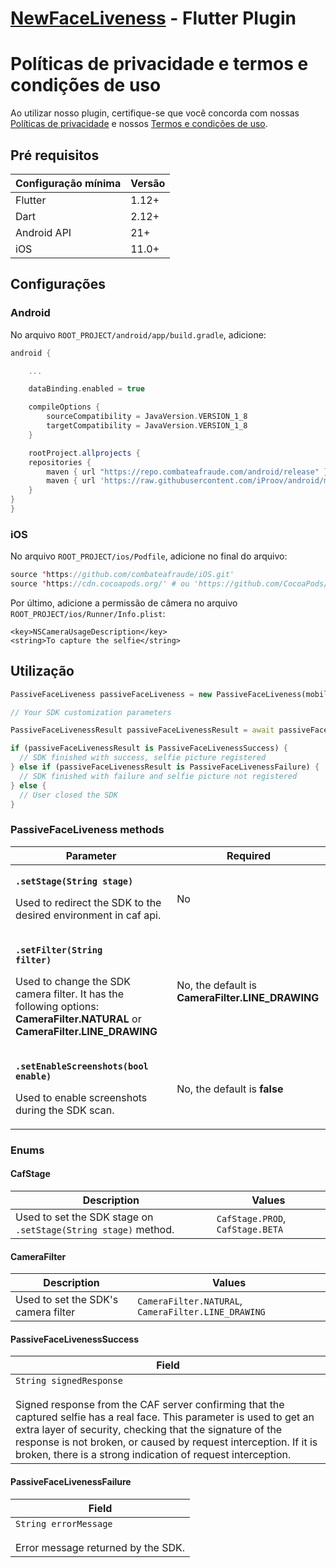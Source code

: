 # [NewFaceLiveness](https://docs.caf.io/sdks/android/getting-started/passivefaceliveness) - Flutter Plugin

# Políticas de privacidade e termos e condições de uso

Ao utilizar nosso plugin, certifique-se que você concorda com nossas [Políticas de privacidade](https://www.combateafraude.com/politicas/politicas-de-privacidade) e nossos [Termos e condições de uso](https://www.combateafraude.com/politicas/termos-e-condicoes-de-uso).

## Pré requisitos

| Configuração mínima | Versão |
| ------------------- | ------ |
| Flutter             | 1.12+  |
| Dart                | 2.12+  |
| Android API         | 21+    |
| iOS                 | 11.0+  |

## Configurações

### Android

No arquivo `ROOT_PROJECT/android/app/build.gradle`, adicione:

``` gradle
android {

    ...

    dataBinding.enabled = true

    compileOptions {
        sourceCompatibility = JavaVersion.VERSION_1_8
        targetCompatibility = JavaVersion.VERSION_1_8
    }

    rootProject.allprojects {
    repositories {
        maven { url "https://repo.combateafraude.com/android/release" }
        maven { url 'https://raw.githubusercontent.com/iProov/android/master/maven/' }
    }
}
}
```

### iOS

No arquivo `ROOT_PROJECT/ios/Podfile`, adicione no final do arquivo:

``` swift
source 'https://github.com/combateafraude/iOS.git'
source 'https://cdn.cocoapods.org/' # ou 'https://github.com/CocoaPods/Specs' se o CDN estiver fora do ar
```

Por último, adicione a permissão de câmera no arquivo `ROOT_PROJECT/ios/Runner/Info.plist`:

```
<key>NSCameraUsageDescription</key>
<string>To capture the selfie</string>
```


## Utilização

```dart
PassiveFaceLiveness passiveFaceLiveness = new PassiveFaceLiveness(mobileToken: mobileToken, personId: 'CPF');

// Your SDK customization parameters

PassiveFaceLivenessResult passiveFaceLivenessResult = await passiveFaceLiveness.start();

if (passiveFaceLivenessResult is PassiveFaceLivenessSuccess) {
  // SDK finished with success, selfie picture registered
} else if (passiveFaceLivenessResult is PassiveFaceLivenessFailure) {
  // SDK finished with failure and selfie picture not registered
} else {
  // User closed the SDK
}
```
### PassiveFaceLiveness methods

| Parameter | Required |
| --------- | -------- |
| <p><strong><code>.setStage(String stage)</code></strong></p><p>Used to redirect the SDK to the desired environment in caf api.</p> | No |
| <p><strong><code>.setFilter(String filter)</code></strong></p><p>Used to change the SDK camera filter. It has the following options: **CameraFilter.NATURAL** or **CameraFilter.LINE_DRAWING**</p> | No, the default is **CameraFilter.LINE_DRAWING** |
| <p><strong><code>.setEnableScreenshots(bool enable)</code></strong></p><p>Used to enable screenshots during the SDK scan.</p> | No, the default is **false** |

### Enums

#### CafStage
| Description | Values |
| ----------- | ----- |
| Used to set the SDK stage on `.setStage(String stage)` method. | `CafStage.PROD`, `CafStage.BETA` |

#### CameraFilter
| Description | Values |
| ----------- | ----- |
| Used to set the SDK's camera filter | `CameraFilter.NATURAL`, `CameraFilter.LINE_DRAWING`  |

#### PassiveFaceLivenessSuccess

| Field |
| --------- |
| `String signedResponse`<br><br> Signed response from the CAF server confirming that the captured selfie has a real face. This parameter is used to get an extra layer of security, checking that the signature of the response is not broken, or caused by request interception. If it is broken, there is a strong indication of request interception.|

#### PassiveFaceLivenessFailure

| Field |
| --------- |
| `String errorMessage`<br><br>Error message returned by the SDK.|